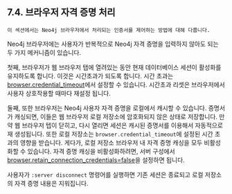 
## 7.4. 브라우저 자격 증명 처리 

```
이 섹션에서는 Neo4j 브라우저에서 처리되는 인증서를 제어하는 방법에 대해 다룹니다. 
```

Neo4j 브라우저에는 사용자가 반복적으로 Neo4j 자격 증명을 입력하지 않아도 되는 두 가지 메커니즘이 있습니다.

첫째, 브라우저가 웹 브라우저 탭에 열려있는 동안 현재 데이터베이스 세션이 활성화를 유지하도록 합니다. 이것은 시간초과가 되도록 합니다. 시간 초과는 [browser.credential_timeout](https://neo4j.com/docs/operations-manual/3.4/reference/configuration-settings/#config_browser.credential_timeout)에서 설정할 수 있습니다. 시간초과 리셋은 브라우저에서 사용자 상호작용할 때마다 재설정 됩니다. 

둘째, 또한 브라우저는 Neo4j 사용자 자격 증명을 로컬에서 캐시할 수 있습니다. 증명서가 캐싱되면, 이들은 웹 브라우저 로컬 저장소에 암호화되지 않은 상태로 저장합니다. 만약 웹 브라우저 텝이 닫히고, 다시 열리면 세션은 캐시된 증명서를 이용해서 자동적으로 재 생성됩니다. 또한 로컬 저장소는 ```browser.credential_timeout```에 설정된 시간 초과의 영향을 받습니다. 게다가, 로컬 저장소 브라우저 내 자격 증명 캐싱을 모두 비활성화할 수 있습니다. 자격 증명 캐싱을 비활성화하려면, 서버 구성에서 [browser.retain_connection_credentials=false](https://neo4j.com/docs/operations-manual/3.4/reference/configuration-settings/#config_browser.retain_connection_credentials)을 설정하면 됩니다. 

사용자가 ```:server disconnect``` 명령어를 실행하면 기존 세션은 종료되고 로컬 저장소의 자격 증명 내용은 지워집니다.
